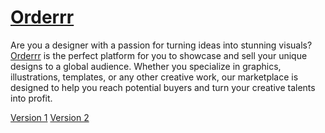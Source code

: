 # [Orderrr](https://orderrr-v2.onrender.com/)

Are you a designer with a passion for turning ideas into stunning visuals? [Orderrr](https://orderrr-v2.onrender.com/) is the perfect platform for you to showcase and sell your unique designs to a global audience. Whether you specialize in graphics, illustrations, templates, or any other creative work, our marketplace is designed to help you reach potential buyers and turn your creative talents into profit.

[Version 1](https://orderrr.onrender.com/)
[Version 2](https://orderrr-v2.onrender.com/)
